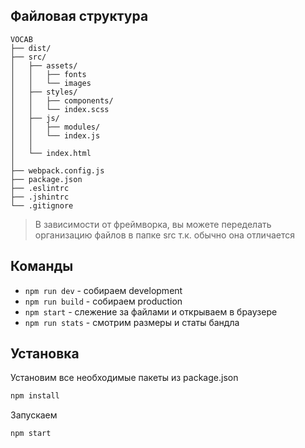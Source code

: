 
## Файловая структура

```
VOCAB
├── dist/
├── src/
│   ├── assets/
│   │   ├── fonts
│   │   └── images
│   ├── styles/
│   │   ├── components/
│   │   └── index.scss
│   ├── js/
│   │   ├── modules/
│   │   └── index.js
│   │
│   └── index.html
│
├── webpack.config.js
├── package.json
├── .eslintrc
├── .jshintrc
└── .gitignore
```

> В зависимости от фреймворка, вы можете переделать организацию файлов в папке src т.к. обычно она отличается


## Команды

* ```npm run dev``` - собираем development
* ```npm run build``` - собираем production
* ```npm start``` - слежение за файлами и открываем в браузере
* ```npm run stats``` - смотрим размеры и статы бандла

## Установка

Установим все необходимые пакеты из package.json

```bash
npm install
```

Запускаем

```bash
npm start
```
